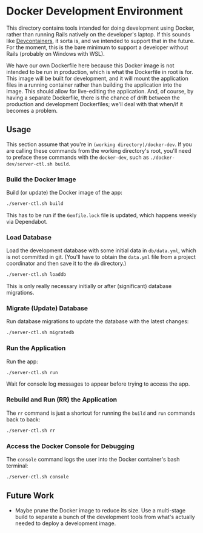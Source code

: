 # Docker Development Environment

This directory contains tools intended for doing development using Docker,
rather than running Rails natively on the developer's laptop. If this sounds
like [Devcontainers](https://containers.dev), it sorta is, and we intended to
support that in the future. For the moment, this is the bare minimum to
support a developer without Rails (probably on Windows with WSL).

We have our own Dockerfile here because this Docker image is not intended to
be run in production, which is what the Dockerfile in root is for. This
image will be built for development, and it will mount the application files
in a running container rather than building the application into the image.
This should allow for live-editing the application. And, of course, by
having a separate Dockerfile, there is the chance of drift between the
production and development Dockerfiles; we'll deal with that when/if it
becomes a problem.

## Usage

This section assume that you're in `(working directory)/docker-dev`.
If you are calling these commands from the working directory's root, you'll
need to preface these commands with the `docker-dev`, such as
`./docker-dev/server-ctl.sh build`.

### Build the Docker Image

Build (or update) the Docker image of the app:

```bash
./server-ctl.sh build
```

This has to be run if the `Gemfile.lock` file is updated, which happens
weekly via Dependabot.

### Load Database

Load the development database with some initial data in `db/data.yml`, which
is not committed in git. (You'll have to obtain the `data.yml` file from a
project coordinator and then save it to the `db` directory.)

```bash
./server-ctl.sh loaddb
```

This is only really necessary initially or after (significant) database
migrations.

### Migrate (Update) Database

Run database migrations to update the database with the latest changes:

```bash
./server-ctl.sh migratedb
```

### Run the Application

Run the app:

```bash
./server-ctl.sh run
```

Wait for console log messages to appear before trying to access the app.

### Rebuild and Run (RR) the Application

The `rr` command is just a shortcut for running the `build` and `run` commands back to back:

```bash
./server-ctl.sh rr
```

### Access the Docker Console for Debugging

The `console` command logs the user into the Docker container's bash terminal:

```bash
./server-ctl.sh console
```

## Future Work

- Maybe prune the Docker image to reduce its size. Use a multi-stage build to
  separate a bunch of the development tools from what's actually needed to deploy
  a development image.
